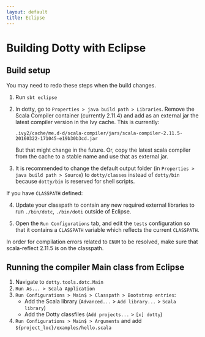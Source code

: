 ```yaml
---
layout: default
title: Eclipse
---
```


Building Dotty with Eclipse
===========================

Build setup
-----------
You may need to redo these steps when the build changes.

1. Run `sbt eclipse`
2. In dotty, go to `Properties > java build path > Libraries`.
   Remove the Scala Compiler container (currently 2.11.4) and add as an
   external jar the latest compiler version in the Ivy cache. This is
   currently:

   ```
   .ivy2/cache/me.d-d/scala-compiler/jars/scala-compiler-2.11.5-20160322-171045-e19b30b3cd.jar
   ```

   But that might change in the future. Or, copy the latest scala compiler from
   the cache to a stable name and use that as external jar.

3. It is recommended to change the default output folder (in `Properties > java
   build path > Source`) to `dotty/classes` instead of `dotty/bin` because
   `dotty/bin` is reserved for shell scripts.

If you have `CLASSPATH` defined:

4. Update your classpath to contain any new required external libraries to run
   `./bin/dotc`, `./bin/doti` outside of Eclipse.

5. Open the `Run Configurations` tab, and edit the `tests` configuration so
   that it contains a `CLASSPATH` variable which reflects the current
   `CLASSPATH`.

In order for compilation errors related to `ENUM` to be resolved, make sure
that scala-reflect 2.11.5 is on the classpath.

Running the compiler Main class from Eclipse
--------------------------------------------
1. Navigate to `dotty.tools.dotc.Main`
2. `Run As... > Scala Application`
3. `Run Configurations > Main$ > Classpath > Bootstrap entries`:
   - Add the Scala library (`Advanced...` > `Add library...` > `Scala library`)
   - Add the Dotty classfiles (`Add projects...` > `[x] dotty`)
4. `Run Configurations > Main$ > Arguments` and add
   `${project_loc}/examples/hello.scala`
